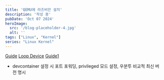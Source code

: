 ```yaml
---
title: 'QEMU에 라즈비안 설치'
description: '작성 중'
pubDate: 'Oct 07 2024'
heroImage: 
  src: '/blog-placeholder-4.jpg'
  alt: ''
tags: ["Linux", "Kernel"]
series: "Linux Kernel"
---
```


[Guide](https://azeria-labs.com/emulate-raspberry-pi-with-qemu/)
[Loop Device](https://www.lenovo.com/us/en/glossary/loop-device/?orgRef=https%253A%252F%252Fwww.google.com%252F&srsltid=AfmBOooEigEwZHL0w-3GUvmXSuVx3iexUbaKzVzSxkJUXrgS3p4uIlkH)
[Guide1](https://interrupt.memfault.com/blog/emulating-raspberry-pi-in-qemu)
* devcontainer 설정 시 포트 포워딩, privileged 모드 설정, 우분투 비교적 최신 버전 명시
